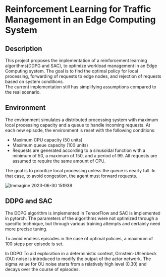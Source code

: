 # Reinforcement Learning for Traffic Management in an Edge Computing System 

## Description
This project proposes the implementation of a reinforcement learning algorithms(DDPG and SAC), to optimize workload management in an Edge Computing system. The goal is to find the optimal policy for local processing, forwarding of requests to edge nodes, and rejection of requests based on system conditions.  
The current implementation still has simplifying assumptions compared to the real scenario.

## Environment
The environment simulates a distributed processing system with maximum local processing capacity and a queue to handle incoming requests. At each new episode, the environment is reset with the following conditions:  

- Maximum CPU capacity (50 units)  
- Maximum queue capacity (100 units)  
- Requests are generated according to a sinusoidal function with a minimum of 50, a maximum of 150, and a period of 99. All requests are assumed to require the same amount of CPU.   

The goal is to prioritize local processing unless the queue is nearly full. In that case, to avoid congestion, the agent must forward requests.

![Immagine 2023-06-30 151938](https://github.com/GiacomoPracucci/Tesi-RL/assets/94844087/88cad69c-059b-4be4-bd4e-87aaa07a4d2d)

## DDPG and SAC
The DDPG algorithm is implemented in TensorFlow and SAC is implemented in pytorch. The parameters of the algorithms were not optimized through a specific technique, but through various training attempts and certainly need more precise tuning.    

To avoid endless episodes in the case of optimal policies, a maximum of 100 steps per episode is set.    

In DDPG To aid exploration in a deterministic context, Ornstein-Uhlenbeck (OU) noise is introduced to modify the output of the actor network. The sigma value for OU noise starts from a relatively high level (0.30) and decays over the course of episodes.
